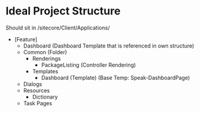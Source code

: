# Ideal Project Structure

Should sit in /sitecore/Client/Applications/

- [Feature]
  - Dashboard (Dashboard Template that is referenced in own structure)
  - Common (Folder)
    - Renderings
      - PackageListing (Controller Rendering)
    - Templates
      - Dashboard (Template) (Base Temp: Speak-DashboardPage)
  - Dialogs
  - Resources
    - Dictionary
  - Task Pages